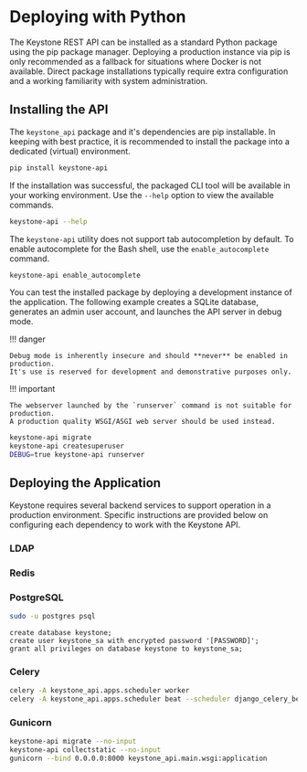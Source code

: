 # Deploying with Python

The Keystone REST API can be installed as a standard Python package using the pip package manager.
Deploying a production instance via pip is only recommended as a fallback for situations where Docker is not available.
Direct package installations typically require extra configuration and a working familiarity with system administration.

## Installing the API

The `keystone_api` package and it's dependencies are pip installable.
In keeping with best practice, it is recommended to install the package into a dedicated (virtual) environment.

```bash
pip install keystone-api
```

If the installation was successful, the packaged CLI tool will be available in your working environment.
Use the `--help` option to view the available commands.

```bash
keystone-api --help
```

The `keystone-api` utility does not support tab autocompletion by default.
To enable autocomplete for the Bash shell, use the `enable_autocomplete` command.

```bash
keystone-api enable_autocomplete
```

You can test the installed package by deploying a development instance of the application.
The following example creates a SQLite database, generates an admin user account, and launches the API server in debug mode.

!!! danger

    Debug mode is inherently insecure and should **never** be enabled in production.
    It's use is reserved for development and demonstrative purposes only.

!!! important

    The webserver launched by the `runserver` command is not suitable for production.
    A production quality WSGI/ASGI web server should be used instead.

```bash
keystone-api migrate
keystone-api createsuperuser
DEBUG=true keystone-api runserver
```

## Deploying the Application

Keystone requires several backend services to support operation in a production environment.
Specific instructions are provided below on configuring each dependency to work with the Keystone API.

### LDAP

### Redis

### PostgreSQL


```bash
sudo -u postgres psql
```

```postgresql
create database keystone;
create user keystone_sa with encrypted password '[PASSWORD]';
grant all privileges on database keystone to keystone_sa;
```

### Celery

```bash
celery -A keystone_api.apps.scheduler worker
celery -A keystone_api.apps.scheduler beat --scheduler django_celery_beat.schedulers:DatabaseScheduler
```

### Gunicorn

```bash
keystone-api migrate --no-input
keystone-api collectstatic --no-input
gunicorn --bind 0.0.0.0:8000 keystone_api.main.wsgi:application
```

